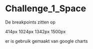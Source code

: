 # Challenge_1_Space

De breakpoints zitten op 

414px
1024px
1342px
1500px

er is gebruik gemaakt van google charts
